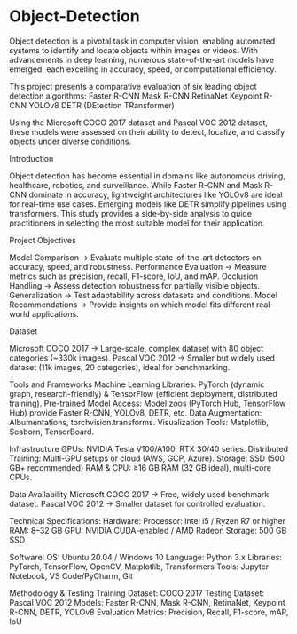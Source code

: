# Object-Detection

Object detection is a pivotal task in computer vision, enabling automated systems to identify and locate objects within images or videos. With advancements in deep learning, numerous state-of-the-art models have emerged, each excelling in accuracy, speed, or computational efficiency.

This project presents a comparative evaluation of six leading object detection algorithms:
Faster R-CNN
Mask R-CNN
RetinaNet
Keypoint R-CNN
YOLOv8
DETR (DEtection TRansformer)

Using the Microsoft COCO 2017 dataset and Pascal VOC 2012 dataset, these models were assessed on their ability to detect, localize, and classify objects under diverse conditions.

Introduction

Object detection has become essential in domains like autonomous driving, healthcare, robotics, and surveillance. While Faster R-CNN and Mask R-CNN dominate in accuracy, lightweight architectures like YOLOv8 are ideal for real-time use cases. Emerging models like DETR simplify pipelines using transformers.
This study provides a side-by-side analysis to guide practitioners in selecting the most suitable model for their application.


Project Objectives

Model Comparison → Evaluate multiple state-of-the-art detectors on accuracy, speed, and robustness.
Performance Evaluation → Measure metrics such as precision, recall, F1-score, IoU, and mAP.
Occlusion Handling → Assess detection robustness for partially visible objects.
Generalization → Test adaptability across datasets and conditions.
Model Recommendations → Provide insights on which model fits different real-world applications.

Dataset

Microsoft COCO 2017 → Large-scale, complex dataset with 80 object categories (~330k images).
Pascal VOC 2012 → Smaller but widely used dataset (11k images, 20 categories), ideal for benchmarking.

Tools and Frameworks
Machine Learning Libraries: PyTorch (dynamic graph, research-friendly) & TensorFlow (efficient deployment, distributed training).
Pre-trained Model Access: Model zoos (PyTorch Hub, TensorFlow Hub) provide Faster R-CNN, YOLOv8, DETR, etc.
Data Augmentation: Albumentations, torchvision.transforms.
Visualization Tools: Matplotlib, Seaborn, TensorBoard.

Infrastructure
GPUs: NVIDIA Tesla V100/A100, RTX 30/40 series.
Distributed Training: Multi-GPU setups or cloud (AWS, GCP, Azure).
Storage: SSD (500 GB+ recommended)
RAM & CPU: ≥16 GB RAM (32 GB ideal), multi-core CPUs.

Data Availability
Microsoft COCO 2017 → Free, widely used benchmark dataset.
Pascal VOC 2012 → Smaller dataset for controlled evaluation.

Technical Specifications:
Hardware:
    Processor: Intel i5 / Ryzen R7 or higher
    RAM: 8–32 GB
    GPU: NVIDIA CUDA-enabled / AMD Radeon
    Storage: 500 GB SSD

Software:
    OS: Ubuntu 20.04 / Windows 10
    Language: Python 3.x
    Libraries: PyTorch, TensorFlow, OpenCV, Matplotlib, Transformers
    Tools: Jupyter Notebook, VS Code/PyCharm, Git

Methodology & Testing
Training Dataset: COCO 2017
Testing Dataset: Pascal VOC 2012
Models: Faster R-CNN, Mask R-CNN, RetinaNet, Keypoint R-CNN, DETR, YOLOv8
Evaluation Metrics: Precision, Recall, F1-score, mAP, IoU
